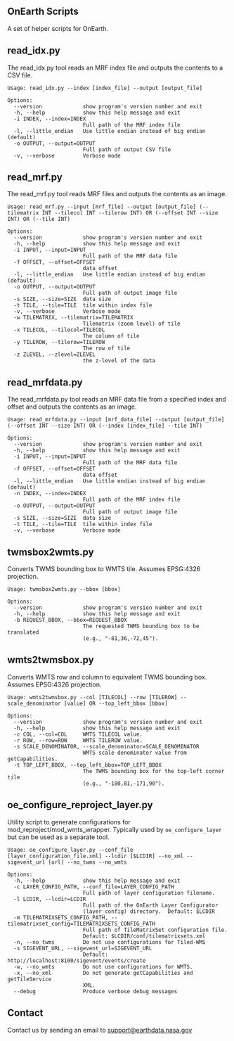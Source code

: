 ## OnEarth Scripts

A set of helper scripts for OnEarth.


## read_idx.py

The read_idx.py tool reads an MRF index file and outputs the contents to a CSV file.

```Shell
Usage: read_idx.py --index [index_file] --output [output_file]

Options:
  --version             show program's version number and exit
  -h, --help            show this help message and exit
  -i INDEX, --index=INDEX
                        Full path of the MRF index file
  -l, --little_endian   Use little endian instead of big endian (default)
  -o OUTPUT, --output=OUTPUT
                        Full path of output CSV file
  -v, --verbose         Verbose mode
```


## read_mrf.py

The read_mrf.py tool reads MRF files and outputs the contents as an image.

```Shell
Usage: read_mrf.py --input [mrf_file] --output [output_file] (--tilematrix INT --tilecol INT --tilerow INT) OR (--offset INT --size INT) OR (--tile INT)

Options:
  --version             show program's version number and exit
  -h, --help            show this help message and exit
  -i INPUT, --input=INPUT
                        Full path of the MRF data file
  -f OFFSET, --offset=OFFSET
                        data offset
  -l, --little_endian   Use little endian instead of big endian (default)
  -o OUTPUT, --output=OUTPUT
                        Full path of output image file
  -s SIZE, --size=SIZE  data size
  -t TILE, --tile=TILE  tile within index file
  -v, --verbose         Verbose mode
  -w TILEMATRIX, --tilematrix=TILEMATRIX
                        Tilematrix (zoom level) of tile
  -x TILECOL, --tilecol=TILECOL
                        The column of tile
  -y TILEROW, --tilerow=TILEROW
                        The row of tile
  -z ZLEVEL, --zlevel=ZLEVEL
                        the z-level of the data
```


## read_mrfdata.py

The read_mrfdata.py tool reads an MRF data file from a specified index and offset and outputs the contents as an image.

```Shell
Usage: read_mrfdata.py --input [mrf_data_file] --output [output_file] (--offset INT --size INT) OR (--index [index_file] --tile INT)

Options:
  --version             show program's version number and exit
  -h, --help            show this help message and exit
  -i INPUT, --input=INPUT
                        Full path of the MRF data file
  -f OFFSET, --offset=OFFSET
                        data offset
  -l, --little_endian   Use little endian instead of big endian (default)
  -n INDEX, --index=INDEX
                        Full path of the MRF index file
  -o OUTPUT, --output=OUTPUT
                        Full path of output image file
  -s SIZE, --size=SIZE  data size
  -t TILE, --tile=TILE  tile within index file
  -v, --verbose         Verbose mode
```


## twmsbox2wmts.py

Converts TWMS bounding box to WMTS tile.  Assumes EPSG:4326 projection.

```
Usage: twmsbox2wmts.py --bbox [bbox]

Options:
  --version             show program's version number and exit
  -h, --help            show this help message and exit
  -b REQUEST_BBOX, --bbox=REQUEST_BBOX
                        The requested TWMS bounding box to be translated
                        (e.g., "-81,36,-72,45").
```

## wmts2twmsbox.py

Converts WMTS row and column to equivalent TWMS bounding box.  Assumes EPSG:4326 projection.

```
Usage: wmts2twmsbox.py --col [TILECOL] --row [TILEROW] --scale_denominator [value] OR --top_left_bbox [bbox]

Options:
  --version             show program's version number and exit
  -h, --help            show this help message and exit
  -c COL, --col=COL     WMTS TILECOL value.
  -r ROW, --row=ROW     WMTS TILEROW value.
  -s SCALE_DENOMINATOR, --scale_denominator=SCALE_DENOMINATOR
                        WMTS scale denominator value from getCapabilities.
  -t TOP_LEFT_BBOX, --top_left_bbox=TOP_LEFT_BBOX
                        The TWMS bounding box for the top-left corner tile
                        (e.g., "-180,81,-171,90").
```


## oe_configure_reproject_layer.py

Utility script to generate configurations for mod_reproject/mod_wmts_wrapper. Typically used by `oe_configure_layer` but can be used as a separate tool.

```
Usage: oe_configure_layer.py --conf_file [layer_configuration_file.xml] --lcdir [$LCDIR] --no_xml --sigevent_url [url] --no_twms --no_wmts

Options:
  -h, --help            show this help message and exit
  -c LAYER_CONFIG_PATH, --conf_file=LAYER_CONFIG_PATH
                        Full path of layer configuration filename.
  -l LCDIR, --lcdir=LCDIR
                        Full path of the OnEarth Layer Configurator
                        (layer_config) directory.  Default: $LCDIR
  -m TILEMATRIXSETS_CONFIG_PATH, --tilematrixset_config=TILEMATRIXSETS_CONFIG_PATH
                        Full path of TileMatrixSet configuration file.
                        Default: $LCDIR/conf/tilematrixsets.xml
  -n, --no_twms         Do not use configurations for Tiled-WMS
  -s SIGEVENT_URL, --sigevent_url=SIGEVENT_URL
                        Default:  http://localhost:8100/sigevent/events/create
  -w, --no_wmts         Do not use configurations for WMTS.
  -x, --no_xml          Do not generate getCapabilities and getTileService
                        XML.
  --debug               Produce verbose debug messages
```

## Contact

Contact us by sending an email to
[support@earthdata.nasa.gov](mailto:support@earthdata.nasa.gov)
